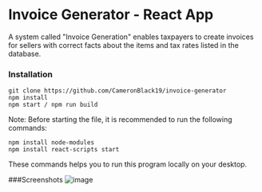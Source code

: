 # Invoice Generator - React App 

A system called "Invoice Generation" enables taxpayers to create invoices for sellers with correct facts about the items and tax rates listed in the database.

### Installation
```
git clone https://github.com/CameronBlack19/invoice-generator
npm install
npm start / npm run build
```
Note: Before starting the file, it is recommended to run the following commands:
```
npm install node-modules
npm install react-scripts start
```
These commands helps you to run this program locally on your desktop.

###Screenshots
![image](https://github.com/CameronBlack19/invoice-generator/assets/91965161/c6ea27e6-2b64-4183-9d2f-61c8be89e438)
